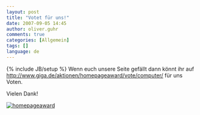 ```yaml
---
layout: post
title: "Votet für uns!"
date: 2007-09-05 14:45
author: oliver.guhr
comments: true
categories: [Allgemein]
tags: []
language: de
---
```

{% include JB/setup %}
Wenn euch unsere Seite gefällt dann könnt ihr auf
<a href="http://www.giga.de/aktionen/homepageaward/vote/computer/">http://www.giga.de/aktionen/homepageaward/vote/computer/</a>
für uns Voten. 

Vielen Dank!

<a href='{{BASE_PATH}}/2007/09/05/votet-fur-uns/homepageaward/' rel='attachment wp-att-116' title='homepageaward'><img src='{{BASE_PATH}}/assets/wp-images-de/hompage.png' alt='homepageaward' /></a>
